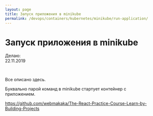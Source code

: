 ```yaml
---
layout: page
title: Запуск приложения в minikube
permalink: /devops/containers/kubernetes/minikube/run-application/
---
```


# Запуск приложения в minikube

Делаю:  
22.11.2019

<br/>

Все описано здесь.

Буквально парой команд в minikube стартует контейнер с приложением.

https://github.com/webmakaka/The-React-Practice-Course-Learn-by-Building-Projects
